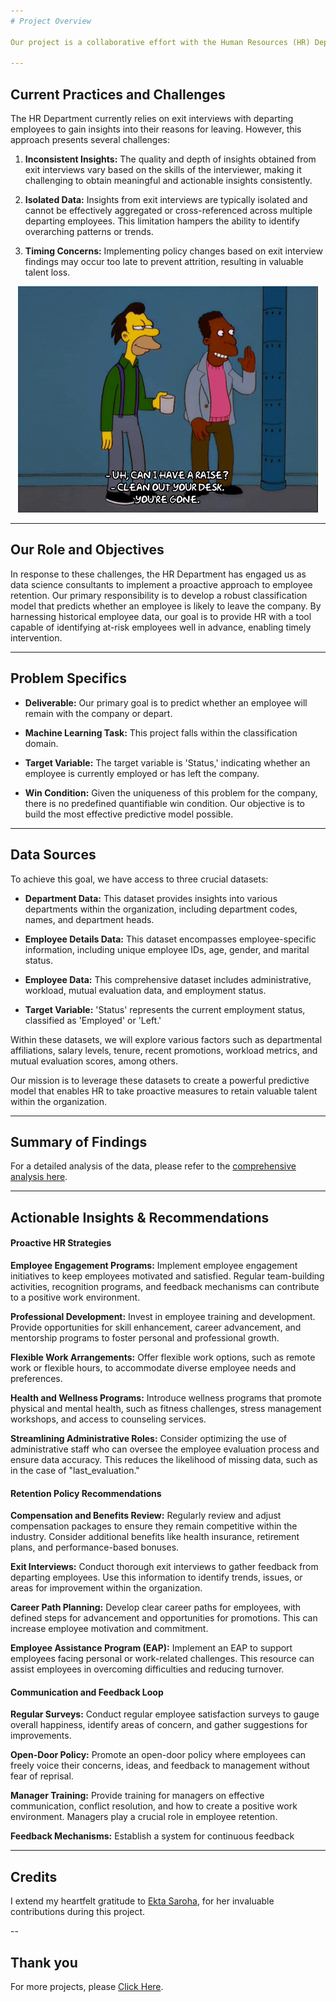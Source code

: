 ```yaml
---
# Project Overview

Our project is a collaborative effort with the Human Resources (HR) Department of a leading software company, dedicated to boosting employee retention through data-driven strategies. The primary aim of this endeavor is to utilize predictive analytics to identify employees who may be considering leaving the company. By proactively identifying and addressing potential attrition, we aim to create a more engaged and content workforce.

---
```

## Current Practices and Challenges

The HR Department currently relies on exit interviews with departing employees to gain insights into their reasons for leaving. However, this approach presents several challenges:

1. **Inconsistent Insights:** The quality and depth of insights obtained from exit interviews vary based on the skills of the interviewer, making it challenging to obtain meaningful and actionable insights consistently.

2. **Isolated Data:** Insights from exit interviews are typically isolated and cannot be effectively aggregated or cross-referenced across multiple departing employees. This limitation hampers the ability to identify overarching patterns or trends.

3. **Timing Concerns:** Implementing policy changes based on exit interview findings may occur too late to prevent attrition, resulting in valuable talent loss.

<p align="center"><img src="https://raw.githubusercontent.com/Mihir-Ai-lab/Academic-Projects/main/Images/hr.gif"></p>

---
## Our Role and Objectives

In response to these challenges, the HR Department has engaged us as data science consultants to implement a proactive approach to employee retention. Our primary responsibility is to develop a robust classification model that predicts whether an employee is likely to leave the company. By harnessing historical employee data, our goal is to provide HR with a tool capable of identifying at-risk employees well in advance, enabling timely intervention.

---
## Problem Specifics

- **Deliverable:** Our primary goal is to predict whether an employee will remain with the company or depart.

- **Machine Learning Task:** This project falls within the classification domain.

- **Target Variable:** The target variable is 'Status,' indicating whether an employee is currently employed or has left the company.

- **Win Condition:** Given the uniqueness of this problem for the company, there is no predefined quantifiable win condition. Our objective is to build the most effective predictive model possible.

---
## Data Sources

To achieve this goal, we have access to three crucial datasets:

- **Department Data:** This dataset provides insights into various departments within the organization, including department codes, names, and department heads.

- **Employee Details Data:** This dataset encompasses employee-specific information, including unique employee IDs, age, gender, and marital status.

- **Employee Data:** This comprehensive dataset includes administrative, workload, mutual evaluation data, and employment status.

- **Target Variable:** 'Status' represents the current employment status, classified as 'Employed' or 'Left.'

Within these datasets, we will explore various factors such as departmental affiliations, salary levels, tenure, recent promotions, workload metrics, and mutual evaluation scores, among others.

Our mission is to leverage these datasets to create a powerful predictive model that enables HR to take proactive measures to retain valuable talent within the organization.

---
## Summary of Findings

For a detailed analysis of the data, please refer to the [comprehensive analysis here](https://github.com/Mihir-Ai-lab/Academic-Projects/blob/9fc6f18460c9690ef463873a0bd20c4e4a074f6a/ML%20Projects/ACS/Employee%20Attrition%20Prediction%20Model%20.ipynb).

---
## **Actionable Insights & Recommendations**

#### Proactive HR Strategies

**Employee Engagement Programs:** Implement employee engagement initiatives to keep employees motivated and satisfied. Regular team-building activities, recognition programs, and feedback mechanisms can contribute to a positive work environment.

**Professional Development:** Invest in employee training and development. Provide opportunities for skill enhancement, career advancement, and mentorship programs to foster personal and professional growth.

**Flexible Work Arrangements:** Offer flexible work options, such as remote work or flexible hours, to accommodate diverse employee needs and preferences.

**Health and Wellness Programs:** Introduce wellness programs that promote physical and mental health, such as fitness challenges, stress management workshops, and access to counseling services.

**Streamlining Administrative Roles:** Consider optimizing the use of administrative staff who can oversee the employee evaluation process and ensure data accuracy. This reduces the likelihood of missing data, such as in the case of "last_evaluation."

#### Retention Policy Recommendations

**Compensation and Benefits Review:** Regularly review and adjust compensation packages to ensure they remain competitive within the industry. Consider additional benefits like health insurance, retirement plans, and performance-based bonuses.

**Exit Interviews:** Conduct thorough exit interviews to gather feedback from departing employees. Use this information to identify trends, issues, or areas for improvement within the organization.

**Career Path Planning:** Develop clear career paths for employees, with defined steps for advancement and opportunities for promotions. This can increase employee motivation and commitment.

**Employee Assistance Program (EAP):** Implement an EAP to support employees facing personal or work-related challenges. This resource can assist employees in overcoming difficulties and reducing turnover.

#### Communication and Feedback Loop

**Regular Surveys:** Conduct regular employee satisfaction surveys to gauge overall happiness, identify areas of concern, and gather suggestions for improvements.

**Open-Door Policy:** Promote an open-door policy where employees can freely voice their concerns, ideas, and feedback to management without fear of reprisal.

**Manager Training:** Provide training for managers on effective communication, conflict resolution, and how to create a positive work environment. Managers play a crucial role in employee retention.

**Feedback Mechanisms:** Establish a system for continuous feedback

---
## **Credits**

I extend my heartfelt gratitude to [Ekta Saroha](https://www.linkedin.com/in/ekta-saroha-73395816b), for her invaluable contributions during this project.

--
## **Thank you**

For more projects, please [Click Here](https://github.com/Mihir-Ai-lab/Academic-Projects/tree/main "Click Here").
